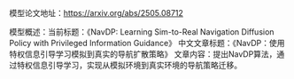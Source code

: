 模型论文地址：https://arxiv.org/abs/2505.08712

模型概述：当前标题：《NavDP: Learning Sim-to-Real Navigation Diffusion Policy with Privileged Information Guidance》
中文文章标题：《NavDP：使用特权信息引导学习模拟到真实的导航扩散策略》
文章内容：提出NavDP算法，通过特权信息引导学习，实现从模拟环境到真实环境的导航策略迁移。
